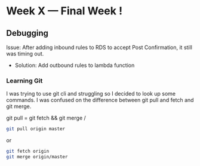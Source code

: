 # Week X — Final Week !


## Debugging

Issue: After adding inbound rules to RDS to accept Post Confirmation, it still was timing out.
- Solution: Add outbound rules to lambda function


### Learning Git

I was trying to use git cli and struggling so I decided to look up some commands.  I was confused on the difference between git pull and fetch and git merge.

git pull <remote> = git fetch <remote> && git merge <remote>/<branch>

```bash
git pull origin master
```
or

```bash
git fetch origin
git merge origin/master
```